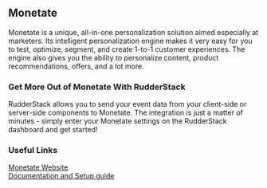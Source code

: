 ## Monetate

Monetate is a unique, all-in-one personalization solution aimed especially at marketers. Its intelligent personalization engine makes it very easy for you to test, optimize, segment, and create 1-to-1 customer experiences. The engine also gives you the ability to personalize content, product recommendations, offers, and a lot more.

### Get More Out of Monetate With RudderStack

RudderStack allows you to send your event data from your client-side or server-side components to Monetate. The integration is just a matter of minutes - simply enter your Monetate settings on the RudderStack dashboard and get started!

### Useful Links

[Monetate Website][]  
[Documentation and Setup guide][]  

[//]: # "These are reference links used in the body of this note and get stripped out when the markdown processor does its job. There is no need to format nicely because it shouldn't be seen. Thanks SO - http://stackoverflow.com/questions/4823468/store-comments-in-markdown-syntax"

[Monetate Website]: https://monetate.com/
[Documentation and Setup guide]: https://docs.rudderstack.com/destinations/monetate
